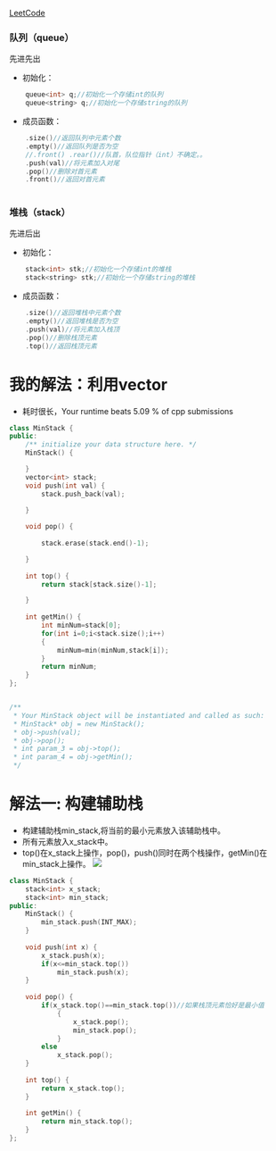 [LeetCode](https://leetcode-cn.com/problems/valid-parentheses/description/)

### 队列（queue）
 先进先出
- 初始化：
```C++
    queue<int> q;//初始化一个存储int的队列
    queue<string> q;//初始化一个存储string的队列
```
- 成员函数：
```C++
    .size()//返回队列中元素个数
    .empty()//返回队列是否为空
    //.front() .rear()//队首，队位指针（int）不确定。。
    .push(val)//将元素加入对尾
    .pop()//删除对首元素
    .front()//返回对首元素
    
```
### 堆栈（stack）
先进后出 
- 初始化：
```C++
    stack<int> stk;//初始化一个存储int的堆栈
    stack<string> stk;//初始化一个存储string的堆栈
```
- 成员函数：
```C++
    .size()//返回堆栈中元素个数
    .empty()//返回堆栈是否为空
    .push(val)//将元素加入栈顶
    .pop()//删除栈顶元素
    .top()//返回栈顶元素
```


    

# 我的解法：利用vector
- 耗时很长，Your runtime beats 5.09 % of cpp submissions

```C++
class MinStack {
public:
    /** initialize your data structure here. */
    MinStack() {

    }
    vector<int> stack;
    void push(int val) {
        stack.push_back(val);

    }
    
    void pop() {
        
        stack.erase(stack.end()-1);

    }
    
    int top() {
        return stack[stack.size()-1];

    }
    
    int getMin() {
        int minNum=stack[0];
        for(int i=0;i<stack.size();i++)
        {
            minNum=min(minNum,stack[i]);
        }
        return minNum;
    }
};


/**
 * Your MinStack object will be instantiated and called as such:
 * MinStack* obj = new MinStack();
 * obj->push(val);
 * obj->pop();
 * int param_3 = obj->top();
 * int param_4 = obj->getMin();
 */
```




# 解法一: 构建辅助栈

- 构建辅助栈min_stack,将当前的最小元素放入该辅助栈中。
- 所有元素放入x_stack中。
- top()在x_stack上操作，pop()，push()同时在两个栈操作，getMin()在min_stack上操作。
![](https://pic.leetcode-cn.com/28724fa9f92b6952f7fdaf8760edd1dea850b137c22df28751f1cdd4d2680992-155.gif)


```c++
class MinStack {
    stack<int> x_stack;
    stack<int> min_stack;
public:
    MinStack() {
        min_stack.push(INT_MAX);
    }
    
    void push(int x) {
        x_stack.push(x);
        if(x<=min_stack.top())
            min_stack.push(x);
    }
    
    void pop() {
        if(x_stack.top()==min_stack.top())//如果栈顶元素恰好是最小值
            {
                x_stack.pop();
                min_stack.pop();
            }
        else
            x_stack.pop();
    }
    
    int top() {
        return x_stack.top();
    }
    
    int getMin() {
        return min_stack.top();
    }
};





```

